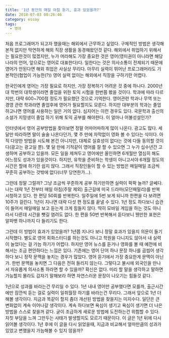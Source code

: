 ```yaml
---
title: '1년 동안의 매일 아침 듣기, 효과 있었을까?'
date: 2018-07-03 00:26:46
category: essay
tags:
  - 영어
---
```




처음 프로그래머가 되고자 했을때는 해외에서 근무하고 싶었다. 구체적인 방법은 생각해본적 없지만 막연하게 해외 직장 생활을 동경해왔던것 같다.
해외에서 취업하기 위해서는 필요한것이 많겠지만, 누가 머라해도 가장 중요한 것은 영어(영미권이 아니라면 해당 나라의 언어, 앞으로는 영어로
대표한다)다. 일한다는 것은 의사소통이 전제되기 때문에 영어가 안된다면 해외 취업은 사실상 무리다. 아무리 실력이 뛰어난 프로그래머라도
기본적인(협업이 가능한(?)) 영어 실력 없이는 해외에서 직장을 구하기란 어렵다.

  

한국인에게 영어는 가장 필요로 하지만, 가장 정복하기 어려운 것 중에 하나다. 2000년대 학번의 대학생이라면 졸업을 위한 토익 시험을
한번쯤 봤을 것이다. 학과에 따라 다르지만, 대략 600~700점 정도가 필요했던 것으로 기억한다. 영어관련 학과나 무역 또는 경영 관련
학과라면 졸업후에 영어가 필요할지도 모른다. 하지만 대부분의 학과는 졸업하고나면 영어를 사용하는 일은 거의 없다. 심지어는 이런 경우도
있다. 국문학과 출신의 소설가 지망생이 졸업 하기 위해 토익 공부를 해야한다. 이 얼마나 어불성설인가?

  

인터넷에서 영어 공부방법을 찾아보면 정말 어마어마하게 많이 나온다. 광고도 많다. 세달만 따라하면 말이 술술 나온다던가, 몇 주 만에
자막없이 영화 볼 수 있다는 식이다. 아직 다양한 방법을 시도해 본건 아니지만, 대체로 실효성이 없다는 것에 다들 동의할 것이다(광고는
광고일 뿐). 몇 달 만에 기적같이 영어를 잘 할 수 있으면 그 누가 십수년간 고생하며 공부하고 있을까. 모든 일을 제쳐두고 영어에만
올인하면 6개월만 열심히 해도 어느정도 성과가 있을것이다. 하지만, 유학을 준비하는 학생이 아니고서야 6개월 정도의 시간은 할애 하기란 쉽지
않다. 그래서 직장인들이 할 수 있는 방법은 매일매일 조금씩 꾸준히 공부하는 것밖에 없다(너무 당연한가...).  

  

그런데 정말 그럴까? 그냥 조금씩 꾸준하게 공부 하기만하면 실력이 팍팍 늘까? 글쎄다. 나는 대략 1년 전부터 매일 아침(주말 제외)
출근길에 미국 드라마(모던패밀리)를 반복 시청하고 있다. 한 편당 50회를 반복한다. 일주일에 5번 보게 되니까 한편을 다 보려면 10주가
걸린다. 1년이 지나면 대략 다섯 편 정도를 끝낼 수 있다. 1년 정도 하다보니 습관이 들어서 매일매일 보고 듣는게 크게 힘들지 않다. 딱히
모바일 게임을 하는 것도 아니라서 다른데 시간을 뺏길 염려도 없다. 한 편을 50번 반복해서 듣다보니 웬만한 표현은 알파벳 하나까지 다
들리기도 한다.

  

그런데 이 방법이 효과가 있었을까? 1년쯤 지나다 보니 정말 효과가 있을지 의문이 들기 시작했다. 별도로 영어 회화스터디를 하는것도 아니고
학원을 다니지도 않아서 내 실력이 늘었다는 걸 가늠 하기가 어렵다. 하지만 영어 뉴스를 듣거나 영화를 볼 때 예전에 비해서는 조금 편안하다는
느낌은 있다. 기존에는 영어 단어 하나 문장 하나를 곱씹어 생각하다 보니 정작 문맥을 놓치는 경우가 많았다. 영어 듣기에서 가장 중요한게
문맥이 아닌가. 한번 문맥을 놓치면 그 다음은 전혀 들리지 않는다. 그렇다고 불시에 외국인을 만나서 자유롭게 의사소통 하라면 할 수 있을까?
확신은 없다. 미리 할 말을 생각하고 말하면 가능할지 몰라도 갑자기 말해보라 하면 자연스러운 문장이 나오기는 힘들것 같다.

  

1년으로 성과를 바라는건 무리일 수 있다. 1년 내내 영어만 공부했다면 모를까, 출근시간에만 잠깐씩 듣는 걸로 실력이 일취월장 하기를
바라는건 무리다. 그래서 앞으로 1년 더 해볼 생각이다. 지금과 똑같이 할지 좀더 개선된 방법을 찾을지는 미지수다. 일단은 큰 변화없이 계속
이어나갈 생각이다. 계속 하다보면 욕심이 생기고 욕심이 생기면 더 나은 방법을 스스로 찾을꺼 같다. 굳이 조급하게 새로운 방법에 도전하는건
위험할 수 있다. 자칫 부담을 느껴 그만두는 사태가 발생할지도 모르기 때문이다. 이 글은 1년 뒤에 다시 읽어볼 생각이다. 1년 후에 이
글을 다시 읽었을때, 지금과 비교해서 얼마만큼의 성과가 있었고 변했을지 가늠해볼 수 있지 않을까?



